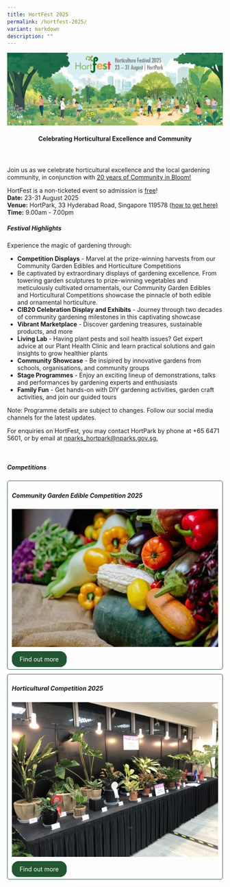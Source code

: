 ```yaml
---
title: HortFest 2025
permalink: /hortfest-2025/
variant: markdown
description: ""
---
```

<style>
	.wrapper {
		display: grid;
		grid-template-columns: repeat(auto-fit, minmax(280px, 1fr));
		grid-template-rows: auto-fit;
		column-gap: 10px;
		row-gap: 10px;
	}

	.box {
		border: solid 1px #215732 ;
		border-radius: 5px;
		padding: 5px 10px 15px 10px;
	}
		
		  .button-primary {
    background-color: #215732;
    border: 2px solid #215732;
    padding: 0.5rem 1rem;
  	border-radius: 1rem;
    color: white !important;
	  text-decoration: none !important;
  }
</style>
<img src="/images/HortFest%20images/HortFest_eBanner_2025_03_09_Opt_01.jpg">
<br>
<header>
<h4>Celebrating Horticultural Excellence and Community</h4>
</header>

<section>
<p>Join us as we celebrate horticultural excellence and the local gardening community, in conjunction with <a href="https://go.gov.sg/cib20">20 years of Community in Bloom!</a></p> 
	<p>HortFest is a non-ticketed event so admission is <u>free</u>!<br> 
	<b>Date:</b> 23-31 August 2025<br>
				<b>Venue:</b> HortPark, 33 Hyderabad Road, Singapore 119578 (<a href="/images/HortPark_location_map_2025">how to get here)</a><br> 
	<b>Time:</b> 9.00am - 7.00pm</p>
</section>

<h5>Festival Highlights</h5>
<section>	
	<p>Experience the magic of gardening through:
</p><ul>
	<li><b>Competition Displays</b> - Marvel at the prize-winning harvests from our Community Garden Edibles and Horticulture Competitions</li>
	<li>Be captivated by extraordinary displays of gardening excellence. From towering garden sculptures to prize-winning vegetables and meticulously cultivated ornamentals, our Community Garden Edibles and Horticultural Competitions showcase the pinnacle of both edible and ornamental horticulture.</li>
	<li><b>CIB20 Celebration Display and Exhibits</b> - Journey through two decades of community gardening milestones in this captivating showcase</li>
	<li><b>Vibrant Marketplace</b> - Discover gardening treasures, sustainable products, and more</li>
	<li><b>Living Lab</b> - Having plant pests and soil health issues? Get expert advice at our Plant Health Clinic and learn practical solutions and gain insights to grow healthier plants</li>
	<li><b>Community Showcase</b> - Be insipired by innovative gardens from schools, organisations, and community groups</li>
	<li><b>Stage Programmes</b> - Enjoy an exciting lineup of demonstrations, talks and performances by gardening experts and enthusiasts</li>
	<li><b>Family Fun</b> - Get hands-on with DIY gardening activities, garden craft activities, and join our guided tours</li>
</ul><p></p>
	
<p>Note: Programme details are subject to changes. Follow our social media channels for the latest updates.</p> 

<p>For enquiries on HortFest, you may contact HortPark by phone at +65 6471 5601, or by email at <a href="_mailto:nparks_hortpark@nparks.gov.sg">nparks_hortpark@nparks.gov.sg.</a></p>
</section>
<br>
<section>
	<h5>Competitions</h5>
	<div class="wrapper">
	<div class="box">
			<h5>Community Garden Edible Competition 2025</h5>
			<img style="width:auto; display:inline" src="/images/HortFest%20images/CGEC_2025_Card.jpg">
			<br><br>
				<a class="button-primary" href="https://gardening.gov.sg/community-garden-edibles-competition-2025/">Find out more</a><br>
</div>
		<div class="box">
			<h5>Horticultural Competition 2025</h5>
			<img style="width:auto; display:inline" src="/images/HortFest%20images/Hort_Competition_Card.jpg">
			<br><br>
				<a class="button-primary" href="https://gardening.gov.sg/horticultural-competition-2025/">Find out more</a>
</div>
	</div>
</section>